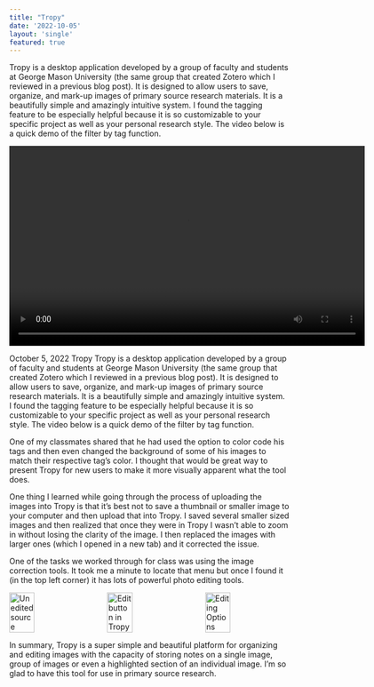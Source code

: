 ```yaml
---
title: "Tropy"
date: '2022-10-05'
layout: 'single'
featured: true
---
```


Tropy is a desktop application developed by a group of faculty and students at George Mason University (the same group that created Zotero which I reviewed in a previous blog post). It is designed to allow users to save, organize, and mark-up images of primary source research materials. It is a beautifully simple and amazingly intuitive system. I found the tagging feature to be especially helpful because it is so customizable to your specific project as well as your personal research style. The video below is a quick demo of the filter by tag function.

<video width="640" height="360" controls>
  <source src="/videos/TropyDemo.mp4" type="video/mp4">
  Your browser does not support the video tag.
</video>

October 5, 2022
Tropy
Tropy is a desktop application developed by a group of faculty and students at George Mason University (the same group that created Zotero which I reviewed in a previous blog post). It is designed to allow users to save, organize, and mark-up images of primary source research materials. It is a beautifully simple and amazingly intuitive system. I found the tagging feature to be especially helpful because it is so customizable to your specific project as well as your personal research style. The video below is a quick demo of the filter by tag function.

One of my classmates shared that he had used the option to color code his tags and then even changed the background of some of his images to match their respective tag’s color. I thought that would be great way to present Tropy for new users to make it more visually apparent what the tool does.

One thing I learned while going through the process of uploading the images into Tropy is that it’s best not to save a thumbnail or smaller image to your computer and then upload that into Tropy. I saved several smaller sized images and then realized that once they were in Tropy I wasn’t able to zoom in without losing the clarity of the image. I then replaced the images with larger ones (which I opened in a new tab) and it corrected the issue.

One of the tasks we worked through for class was using the image correction tools. It took me a minute to locate that menu but once I found it (in the top left corner) it has lots of powerful photo editing tools.

<div style="display: flex; justify-content: space-between; align-items: center;">
  <img src="/images/Tropy1.png" alt="Unedited source" style="width: 30%; height: auto;">
  <img src="/images/Tropy2.png" alt="Edit button in Tropy" style="width: 30%; height: auto;">
  <img src="/images/Tropy3.png" alt="Editing Options" style="width: 30%; height: auto;">
</div>

In summary, Tropy is a super simple and beautiful platform for organizing and editing images with the capacity of storing notes on a single image, group of images or even a highlighted section of an individual image. I’m so glad to have this tool for use in primary source research.